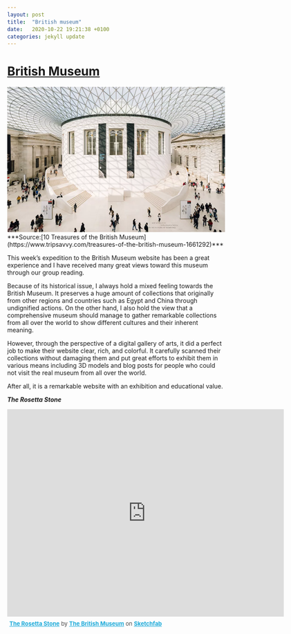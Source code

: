 ```yaml
---
layout: post
title:  "British museum"
date:   2020-10-22 19:21:38 +0100
categories: jekyll update
---
```

# **[British Museum](https://www.britishmuseum.org/)**
<img src="/../media/img/BritishMuseum.webp">
***Source:[10 Treasures of the British Museum](https://www.tripsavvy.com/treasures-of-the-british-museum-1661292)***

This week’s expedition to the British Museum website has been a great experience and I have received many great views toward this museum through our group reading.

Because of its historical issue, I always hold a mixed feeling towards the British Museum. It preserves a huge amount of collections that originally from other regions and countries such as Egypt and China through undignified actions. On the other hand, I also hold the view that a comprehensive museum should manage to gather remarkable collections from all over the world to show different cultures and their inherent meaning.

However, through the perspective of a digital gallery of arts, it did a perfect job to make their website clear, rich, and colorful. It carefully scanned their collections without damaging them and put great efforts to exhibit them in various means including 3D models and blog posts for people who could not visit the real museum from all over the world.

After all, it is a remarkable website with an exhibition and educational value.


***The Rosetta Stone***
<div class="sketchfab-embed-wrapper">
    <iframe title="A 3D model" width="640" height="480" src="https://sketchfab.com/models/1e03509704a3490e99a173e53b93e282/embed?autostart=0&amp;ui_controls=1&amp;ui_infos=1&amp;ui_inspector=1&amp;ui_stop=1&amp;ui_watermark=1&amp;ui_watermark_link=1" frameborder="0" allow="autoplay; fullscreen; vr" mozallowfullscreen="true" webkitallowfullscreen="true"></iframe>
    <p style="font-size: 13px; font-weight: normal; margin: 5px; color: #4A4A4A;">
        <a href="https://sketchfab.com/3d-models/the-rosetta-stone-1e03509704a3490e99a173e53b93e282?utm_medium=embed&utm_source=website&utm_campaign=share-popup" target="_blank" style="font-weight: bold; color: #1CAAD9;">The Rosetta Stone</a>
        by <a href="https://sketchfab.com/britishmuseum?utm_medium=embed&utm_source=website&utm_campaign=share-popup" target="_blank" style="font-weight: bold; color: #1CAAD9;">The British Museum</a>
        on <a href="https://sketchfab.com?utm_medium=embed&utm_source=website&utm_campaign=share-popup" target="_blank" style="font-weight: bold; color: #1CAAD9;">Sketchfab</a>
    </p>
</div>



